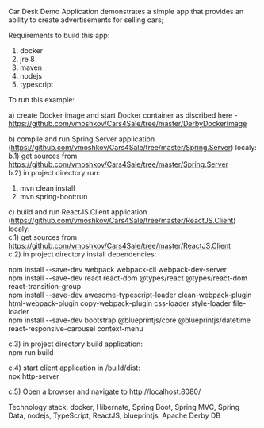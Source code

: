 
Car Desk Demo Application demonstrates a simple app that provides an ability to create advertisements for selling cars;

Requirements to build this app:
1) docker
2) jre 8
3) maven
4) nodejs
5) typescript


To run this example:

a) create Docker image and start Docker container as discribed here - https://github.com/vmoshkov/Cars4Sale/tree/master/DerbyDockerImage

b) compile and run Spring.Server application (https://github.com/vmoshkov/Cars4Sale/tree/master/Spring.Server) localy:</br>
b.1) get sources from https://github.com/vmoshkov/Cars4Sale/tree/master/Spring.Server</br>
b.2) in project directory run:</br>
1. mvn clean install</br>
2. mvn spring-boot:run</br>

c) build and run ReactJS.Client application (https://github.com/vmoshkov/Cars4Sale/tree/master/ReactJS.Client) localy:</br>
c.1) get sources from https://github.com/vmoshkov/Cars4Sale/tree/master/ReactJS.Client</br>
c.2) in project directory install dependencies:</br>
 
  npm install --save-dev webpack webpack-cli webpack-dev-server</br>
  npm install --save-dev react react-dom @types/react @types/react-dom react-transition-group</br>
  npm install --save-dev awesome-typescript-loader clean-webpack-plugin html-webpack-plugin copy-webpack-plugin css-loader style-loader file-loader</br>
  npm install --save-dev bootstrap  @blueprintjs/core @blueprintjs/datetime react-responsive-carousel context-menu</br>

c.3) in project directory build application:</br>
npm run build


c.4) start client application in <project root>/build/dist: </br>
npx http-server

c.5) Open a browser and navigate to http://localhost:8080/


Technology stack: docker, Hibernate, Spring Boot, Spring MVC, Spring Data, nodejs, TypeScript, ReactJS, blueprintjs, Apache Derby DB



